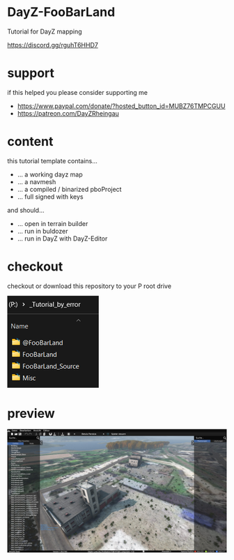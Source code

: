 # DayZ-FooBarLand
Tutorial for DayZ mapping

https://discord.gg/rguhT6HHD7

# support
if this helped you please consider supporting me
- https://www.paypal.com/donate/?hosted_button_id=MUBZ76TMPCGUU 
- https://patreon.com/DayZRheingau

# content
this tutorial template contains...
- ... a working dayz map
- ... a navmesh
- ... a compiled / binarized pboProject
- ... full signed with keys
  
and should...
- ... open in terrain builder
- ... run in buldozer
- ... run in DayZ with DayZ-Editor

# checkout
checkout or download this repository to your P root drive

<img src="https://github.com/ranseier86/DayZ-FooBarLand/blob/main/_Tutorial_by_error/Misc/MiscImages/checkout.png">

# preview

<img src="https://github.com/ranseier86/DayZ-FooBarLand/blob/main/_Tutorial_by_error/Misc/DayZ_Launcher/dayz_editor.jpg">

